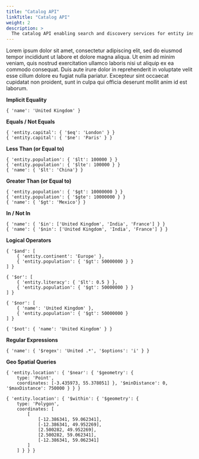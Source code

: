 ```yaml
---
title: "Catalog API"
linkTitle: "Catalog API"
weight: 2
description: >
  The catalog API enabling search and discovery services for entity instances.
---
```


Lorem ipsum dolor sit amet, consectetur adipiscing elit, sed do eiusmod tempor incididunt ut labore et dolore magna aliqua. Ut enim ad minim veniam, quis nostrud exercitation ullamco laboris nisi ut aliquip ex ea commodo consequat. Duis aute irure dolor in reprehenderit in voluptate velit esse cillum dolore eu fugiat nulla pariatur. Excepteur sint occaecat cupidatat non proident, sunt in culpa qui officia deserunt mollit anim id est laborum.

__Implicit Equality__

```
{ 'name': 'United Kingdom' }
```

__Equals / Not Equals__
```
{ 'entity.capital': { '$eq': 'London' } }
{ 'entity.capital': { '$ne': 'Paris' } }
```

__Less Than (or Equal to)__
```
{ 'entity.population': { '$lt': 100000 } }
{ 'entity.population': { '$lte': 100000 } }
{ 'name': { '$lt': 'China'} }
```

__Greater Than (or Equal to)__
```
{ 'entity.population': { '$gt': 10000000 } }
{ 'entity.population': { '$gte': 10000000 } }
{ 'name': { '$gt': 'Mexico'} }
```

__In / Not In__
```
{ 'name': { '$in': ['United Kingdom', 'India', 'France'] } }
{ 'name': { '$nin': ['United Kingdom', 'India', 'France'] } }
```

__Logical Operators__
```
{ '$and': [
    { 'entity.continent': 'Europe' },
    { 'entity.population': { '$gt': 50000000 } }
] }

{ '$or': [
    { 'entity.literacy': { '$lt': 0.5 } },
    { 'entity.population': { '$gt': 50000000 } }
] }

{ '$nor': [
    { 'name': 'United Kingdom' },
    { 'entity.population': { '$gt': 50000000 }
] }

{ '$not': { 'name': 'United Kingdom' } }
```

__Regular Expressions__
```
{ 'name': { '$regex': 'United .*', '$options': 'i' } }
```

__Geo Spatial Queries__
```
{ 'entity.location': { '$near': { '$geometry': {
    type: 'Point',
    coordinates: [-3.435973, 55.378051] }, '$minDistance': 0, '$maxDistance': 750000 } } }

{ 'entity.location': { '$within': { '$geometry': {
    type: 'Polygon',
    coordinates: [
        [
            [-12.386341, 59.062341],
            [-12.386341, 49.952269],
            [2.500282, 49.952269],
            [2.500282, 59.062341],
            [-12.386341, 59.062341]
        ]
    ] } } }
```
